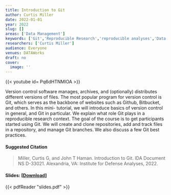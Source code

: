 ```yaml
---
title: Introduction to Git
author: Curtis Miller
date: 2022-01-01
year: 2022
slug: []
areas: ['Data Management']
keywords: ['Git','Reproducible Research','reproducible analyses','Data Management','tutorial']
researchers: ['Curtis Miller']
audience: Everyone
venues: DATAWorks
draft: no
cover:
  image: ''
---
```


{{< youtube id= Pq6dHTNMlOA >}}

Version control software manages, archives, and (optionally) distributes different versions of files. The most popular program for version control is Git, which serves as the backbone of websites such as Github, Bitbucket, and others. In this mini- tutorial, we will introduce basics of version control in general, and Git in particular. We explain what role Git plays in a reproducible research context. The goal of the course is to get participants started using Git. We will create and clone repositories, add and track files in a repository, and manage Git branches. We also discuss a few Git best practices.

#### Suggested Citation
> Miller, Curtis G, and John T Haman. Introduction to Git. IDA Document NS D-33021. Alexandria, VA: Institute for Defense Analyses, 2022.

#### Slides: [[Download](slides.pdf)]
{{< pdfReader "slides.pdf" >}}




